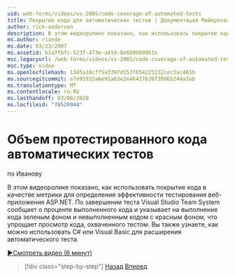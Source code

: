 ```yaml
---
uid: web-forms/videos/vs-2005/code-coverage-of-automated-tests
title: Покрытие кода для автоматических тестов | Документация Майкрософт
author: rick-anderson
description: В этом видеоролике показано, как использовать покрытие кода в качестве метрики для определения эффективности тестирования веб-приложения ASP.NET. После включения в тест com...
ms.author: riande
ms.date: 03/23/2007
ms.assetid: b1a7fbfc-523f-473e-a454-8e6b90099b1e
msc.legacyurl: /web-forms/videos/vs-2005/code-coverage-of-automated-tests
msc.type: video
ms.openlocfilehash: 1345a18cff5a3397d153f654225232cec5ac465b
ms.sourcegitcommit: e7e91932a6e91a63e2e46417626f39d6b244a3ab
ms.translationtype: MT
ms.contentlocale: ru-RU
ms.lasthandoff: 03/06/2020
ms.locfileid: "78520944"
---
```

# <a name="code-coverage-of-automated-tests"></a>Объем протестированного кода автоматических тестов

по Иванову

В этом видеоролике показано, как использовать покрытие кода в качестве метрики для определения эффективности тестирования веб-приложения ASP.NET. По завершении теста Visual Studio Team System сообщает о проценте выполненного кода и указывает на выполнение кода зеленым фоном и невыполненным кодом с красным фоном, что упрощает просмотр кода, охваченного тестом. Вы также узнаете, как можно использовать C# или Visual Basic для расширения автоматического теста.

[&#9654;Смотреть видео (6 минут)](https://channel9.msdn.com/Blogs/ASP-NET-Site-Videos/code-coverage-of-automated-tests)

> [!div class="step-by-step"]
> [Назад](measuring-the-business-value-of-ajax.md)
> [Вперед](custom-extraction-rules-and-coded-web-tests.md)

